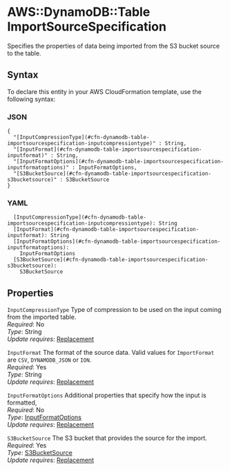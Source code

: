 # AWS::DynamoDB::Table ImportSourceSpecification<a name="aws-properties-dynamodb-table-importsourcespecification"></a>

Specifies the properties of data being imported from the S3 bucket source to the table\.

## Syntax<a name="aws-properties-dynamodb-table-importsourcespecification-syntax"></a>

To declare this entity in your AWS CloudFormation template, use the following syntax:

### JSON<a name="aws-properties-dynamodb-table-importsourcespecification-syntax.json"></a>

```
{
  "[InputCompressionType](#cfn-dynamodb-table-importsourcespecification-inputcompressiontype)" : String,
  "[InputFormat](#cfn-dynamodb-table-importsourcespecification-inputformat)" : String,
  "[InputFormatOptions](#cfn-dynamodb-table-importsourcespecification-inputformatoptions)" : InputFormatOptions,
  "[S3BucketSource](#cfn-dynamodb-table-importsourcespecification-s3bucketsource)" : S3BucketSource
}
```

### YAML<a name="aws-properties-dynamodb-table-importsourcespecification-syntax.yaml"></a>

```
  [InputCompressionType](#cfn-dynamodb-table-importsourcespecification-inputcompressiontype): String
  [InputFormat](#cfn-dynamodb-table-importsourcespecification-inputformat): String
  [InputFormatOptions](#cfn-dynamodb-table-importsourcespecification-inputformatoptions): 
    InputFormatOptions
  [S3BucketSource](#cfn-dynamodb-table-importsourcespecification-s3bucketsource): 
    S3BucketSource
```

## Properties<a name="aws-properties-dynamodb-table-importsourcespecification-properties"></a>

`InputCompressionType`  <a name="cfn-dynamodb-table-importsourcespecification-inputcompressiontype"></a>
 Type of compression to be used on the input coming from the imported table\.   
*Required*: No  
*Type*: String  
*Update requires*: [Replacement](https://docs.aws.amazon.com/AWSCloudFormation/latest/UserGuide/using-cfn-updating-stacks-update-behaviors.html#update-replacement)

`InputFormat`  <a name="cfn-dynamodb-table-importsourcespecification-inputformat"></a>
 The format of the source data\. Valid values for `ImportFormat` are `CSV`, `DYNAMODB_JSON` or `ION`\.   
*Required*: Yes  
*Type*: String  
*Update requires*: [Replacement](https://docs.aws.amazon.com/AWSCloudFormation/latest/UserGuide/using-cfn-updating-stacks-update-behaviors.html#update-replacement)

`InputFormatOptions`  <a name="cfn-dynamodb-table-importsourcespecification-inputformatoptions"></a>
 Additional properties that specify how the input is formatted,   
*Required*: No  
*Type*: [InputFormatOptions](aws-properties-dynamodb-table-inputformatoptions.md)  
*Update requires*: [Replacement](https://docs.aws.amazon.com/AWSCloudFormation/latest/UserGuide/using-cfn-updating-stacks-update-behaviors.html#update-replacement)

`S3BucketSource`  <a name="cfn-dynamodb-table-importsourcespecification-s3bucketsource"></a>
 The S3 bucket that provides the source for the import\.   
*Required*: Yes  
*Type*: [S3BucketSource](aws-properties-dynamodb-table-s3bucketsource.md)  
*Update requires*: [Replacement](https://docs.aws.amazon.com/AWSCloudFormation/latest/UserGuide/using-cfn-updating-stacks-update-behaviors.html#update-replacement)